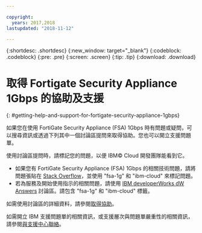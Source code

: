 ```yaml
---

copyright:
  years: 2017,2018
lastupdated: "2018-11-12"

---
```


{:shortdesc: .shortdesc}
{:new_window: target="_blank"}
{:codeblock: .codeblock}
{:pre: .pre}
{:screen: .screen}
{:tip: .tip}
{:download: .download}

# 取得 Fortigate Security Appliance 1Gbps 的協助及支援
{: #getting-help-and-support-for-fortigate-security-appliance-1gbps}

如果您在使用 FortiGate Security Appliance (FSA) 1Gbps 時有問題或疑問，可以搜尋資訊或透過下列其中一個討論區提問來取得協助。您也可以開立支援問題單。

使用討論區提問時，請標記您的問題，以便 IBM© Cloud 開發團隊能看到它。

* 如果您有 FortiGate Security Appliance (FSA) 1Gbps 的相關技術問題，請將問題張貼在 [Stack Overflow](https://stackoverflow.com/search?q=fsa-1g+ibm-cloud)，並使用 "fsa-1g" 和 "ibm-cloud" 來標記問題。
* 若為服務及開始使用指示的相關問題，請使用 [IBM developerWorks dW Answers](https://developer.ibm.com/answers/topics/fsa-1g.html?smartspace=ibm-cloud) 討論區。請包含 "fsa-1g" 和 "ibm-cloud" 標籤。

如需使用討論區的詳細資料，請參閱[取得協助](https://{DomainName}/docs/get-support?topic=get-support-using-avatar)。

如需開立 IBM 支援問題單的相關資訊，或支援層次與問題單嚴重性的相關資訊，請參閱[與支援中心聯絡](/docs/get-support?topic=get-support-contacting-bluemix-support-dedicated-local)。
